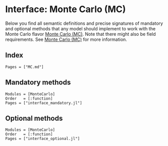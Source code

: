 # Interface: Monte Carlo (MC)

Below you find all semantic definitions and precise signatures of mandatory and optional methods that any model should implement to work with the Monte Carlo flavor [Monte Carlo (MC)](@ref). Note that there might also be field requirements. See [Monte Carlo (MC)](@ref) for more information.

## Index

```@index
Pages = ["MC.md"]
```

## Mandatory methods

```@autodocs
Modules = [MonteCarlo]
Order   = [:function]
Pages = ["interface_mandatory.jl"]
```

## Optional methods

```@autodocs
Modules = [MonteCarlo]
Order   = [:function]
Pages = ["interface_optional.jl"]
```
